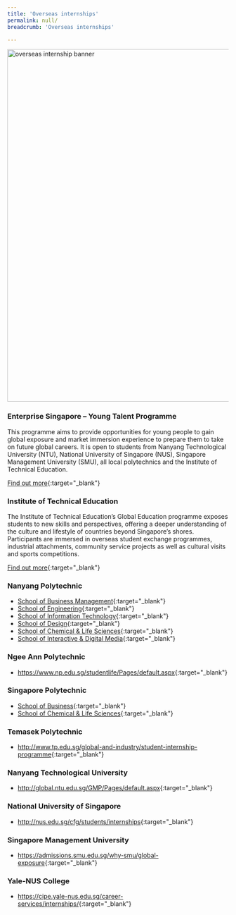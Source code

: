 ```yaml
---
title: 'Overseas internships'
permalink: null/
breadcrumb: 'Overseas internships'

---
```



<img src="\images\asean-students\overseas-internships.jpg" alt="overseas internship banner" style="width:800px;" />

### **Enterprise Singapore – Young Talent Programme**

This programme aims to provide opportunities for young people to gain global exposure and market immersion experience to prepare them to take on future global careers. It is open to students from Nanyang Technological University (NTU), National University of Singapore (NUS), Singapore Management University (SMU), all local polytechnics and the Institute of Technical Education.

[Find out more](https://ie.enterprisesg.gov.sg/Venture-Overseas/talent-development/ytp-market-immersion){:target="_blank"}



### **Institute of Technical Education**

The Institute of Technical Education’s Global Education programme exposes students to new skills and perspectives, offering a deeper understanding of the culture and lifestyle of countries beyond Singapore’s shores. Participants are immersed in overseas student exchange programmes, industrial attachments, community service projects as well as cultural visits and sports competitions.

[Find out more](https://www.ite.edu.sg/wps/portal/iteglobal.ge){:target="_blank"}



### **Nanyang Polytechnic**

- [School of Business Management](http://www.nyp.edu.sg/schools/sbm/internships.html){:target="_blank"}
- [School of Engineering](http://www.nyp.edu.sg/schools/seg/internships.html){:target="_blank"}
- [School of Information Technology](http://www.nyp.edu.sg/schools/sit/internships.html){:target="_blank"}
- [School of Design](http://www.nyp.edu.sg/schools/sdn/internships.html){:target="_blank"}
- [School of Chemical & Life Sciences](http://www.nyp.edu.sg/schools/scl/internships.html){:target="_blank"}
- [School of Interactive & Digital Media](http://www.nyp.edu.sg/schools/sidm/internships.html){:target="_blank"}



### **Ngee Ann Polytechnic**

- <https://www.np.edu.sg/studentlife/Pages/default.aspx>{:target="_blank"}



### **Singapore Polytechnic**

- [School of Business](https://www.sp.edu.sg/wps/portal/vp-spws/!ut/p/a1/04_Sj9CPykssy0xPLMnMz0vMAfGjzOJDPUxdjdxMTQz8AwNdDDxNwlwtHcNMvA3czPULsh0VAV5IGH0!/?WCM_GLOBAL_CONTEXT){:target="_blank"}
- [School of Chemical & Life Sciences](https://www.sp.edu.sg/wps/portal/vp-spws/!ut/p/a1/04_Sj9CPykssy0xPLMnMz0vMAfGjzOJDPUxdjdxMTQzcQ8wsDTw9AoMCw5z8DT0MjPQLsh0VATEEXNE!/?WCM_GLOBAL_CONTEXT){:target="_blank"}



### **Temasek Polytechnic**

- <http://www.tp.edu.sg/global-and-industry/student-internship-programme>{:target="_blank"}



### **Nanyang Technological University**

- <http://global.ntu.edu.sg/GMP/Pages/default.aspx>{:target="_blank"}



### **National University of Singapore**

- <http://nus.edu.sg/cfg/students/internships>{:target="_blank"}



### **Singapore Management University**

- <https://admissions.smu.edu.sg/why-smu/global-exposure>{:target="_blank"}

 

### **Yale-NUS College**

- <https://cipe.yale-nus.edu.sg/career-services/internships/>{:target="_blank"}